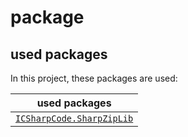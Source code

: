 # package
## used packages
In this project, these packages are used:

| used packages |
| --- |
|[`ICSharpCode.SharpZipLib`](https://github.com/icsharpcode/SharpZipLib)
